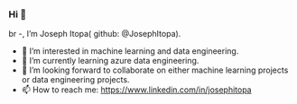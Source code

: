 ### Hi 👋
br
-, I’m Joseph Itopa( github: @JosephItopa).
- 👀 I’m interested in machine learning and data engineering.
- 🌱 I’m currently learning azure data engineering.
- 💞️ I’m looking forward to collaborate on either machine learning projects or data engineering projects.
- 📫 How to reach me: https://www.linkedin.com/in/josephitopa

<!---
JosephItopa/JosephItopa is a ✨ special ✨ repository because its `README.md` (this file) appears on your GitHub profile.
You can click the Preview link to take a look at your changes.
--->
